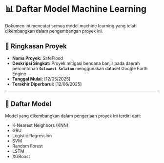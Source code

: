 # 📊 Daftar Model Machine Learning

Dokumen ini mencatat semua model machine learning yang telah dikembangkan dalam pengembangan proyek ini.

## 📁 Ringkasan Proyek
- **Nama Proyek:** SafeFlood
- **Deskripsi Singkat:** Proyek mitigasi bencana banjir pada daerah percontohan **`Sulawesi Selatan`** menggunakan dataset Google Earth Engine 
- **Tanggal Mulai:** [12/05/2025]
- **Terakhir Diperbarui:** [12/06/2025]

---

## 📌 Daftar Model
Model yang dikembangkan dalam pengerjaan proyek ini terdiri dari:
- K-Nearest Neighbors (KNN)
- GRU
- Logistic Regression
- SVM
- Random Forest
- LSTM
- XGBoost
